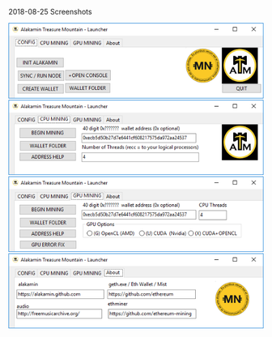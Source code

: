 2018-08-25 Screenshots

![Screenshots](./media/1.png)
![Screenshots](./media/2.png)
![Screenshots](./media/3.png)
![Screenshots](./media/4.png)
